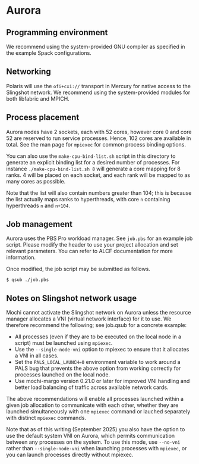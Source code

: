 Aurora
======


Programming environment
-----------------------

We recommend using the system-provided GNU compiler as specified in the
example Spack configurations.

Networking
----------

Polaris will use the `ofi+cxi://` transport in Mercury for native access to
the Slingshot network. We recommend using the system-provided modules for
both libfabric and MPICH.

Process placement
-----------------

Aurora nodes have 2 sockets, each with 52 cores, however core 0 and core 52
are reserved to run service processes. Hence, 102 cores are available
in total.  See the man page for `mpiexec` for common process binding
options.

You can also use the `make-cpu-bind-list.sh` script in this directory to
generate an explicit binding list for a desired number of processes.  For
instance `./make-cpu-bind-list.sh 8` will generate a core mapping for 8
ranks. 4 will be placed on each socket, and each rank will be mapped to as
many cores as possible.

Note that the list will also contain numbers greater than 104; this is
because the list actually maps ranks to hyperthreads, with core `n`
containing hyperthreads `n` and `n+104`.

Job management
--------------

Aurora uses the PBS Pro workload manager.  See `job.pbs` for an example job
script. Please modify the header to use your project allocation and set
relevant parameters. You can refer to ALCF documentation for more
information.

Once modified, the job script may be submitted as follows.

```
$ qsub ./job.pbs
```

Notes on Slingshot network usage
--------------------------------

Mochi cannot activate the Slingshot network on Aurora unless the resource
manager allocates a VNI (virtual network interface) for it to use.  We
therefore recommend the following; see job.qsub for a concrete example:
* All processes (even if they are to be executed on the local node in a
  script) must be launched using `mpiexec`.
* Use the `--single-node-vni` option to mpiexec to ensure that it allocates
  a VNI in all cases.
* Set the `PALS_LOCAL_LAUNCH=0` environment variable to work around a PALS
  bug that prevents the above option from working correctly for processes
  launched on the local node.
* Use mochi-margo version 0.21.0 or later for improved VNI handling and
  better load balancing of traffic across available network cards.

The above recommendations will enable all processes launched within a given
job allocation to communicate with each other, whether they are launched
simultaneously with one `mpiexec` command or lauched separately with
distinct `mpiexec` commands.

Note that as of this writing (September 2025) you also have the option to
use the default system VNI on Aurora, which permits communication between
any processes on the system.  To use this mode, use `--no-vni` rather than
`--single-node-vni` when launching processes with `mpiexec`, or you can
launch processes directly without mpiexec.
